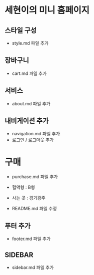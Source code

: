 # 세현이의 미니 홈페이지

## 스타일 구성
- style.md 파일 추가

## 장바구니
- cart.md 파일 추가


## 서비스 
- about.md 파일 추가


## 내비게이션 추가
- navigation.md 파일 추가
- 로그인 / 로그아웃 추가

# 구매
- purchase.md 파일 추가


- 혈액형 : B형
- 사는 곳 : 경기광주

- README.md 파일 수정

## 푸터 추가
- footer.md 파일 추가

## SIDEBAR
- sidebar.md 파일 추가